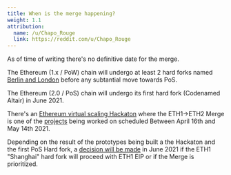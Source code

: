 ```yaml
---
title: When is the merge happening?
weight: 1.1
attribution:
  name: /u/Chapo_Rouge
  link: https://reddit.com/u/Chapo_Rouge
---
```


As of time of writing there's no definitive date for the merge.

The Ethereum (1.x / PoW) chain will undergo at least 2 hard forks named [Berlin and London](https://hackmd.io/@timbeiko/acd-update-001) before any subtantial move towards PoS.

The Ethereum (2.0 / PoS) chain will undergo its first hard fork (Codenamed Altair) in June 2021.

There's an [Ethereum virtual scaling Hackaton](https://scaling.ethglobal.co) where the ETH1->ETH2 Merge is one of the [projects](https://rayonism.io/) being worked on scheduled Between April 16th and May 14th 2021.

Depending on the result of the prototypes being built a the Hackaton and the first PoS Hard fork, a [decision will be made](https://hackmd.io/@timbeiko/acd-update-001) in June 2021 if the ETH1 "Shanghai" hard fork will proceed with ETH1 EIP or if the Merge is prioritized.






